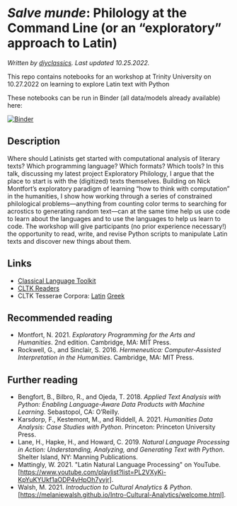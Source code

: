 # *Salve munde*: Philology at the Command Line (or an “exploratory” approach to Latin) 
*Written by [diyclassics](https://diyclassics.github.io). Last updated 10.25.2022.*

This repo contains notebooks for an workshop at Trinity University on 10.27.2022 on learning to explore Latin text with Python 

These notebooks can be run in Binder (all data/models already available) here: 

[![Binder](https://mybinder.org/badge_logo.svg)](https://mybinder.org/v2/gh/diyclassics/exploratory-philology-trinity/HEAD?labpath=notebooks)

## Description
Where should Latinists get started with computational analysis of literary texts? Which programming language? Which formats? Which tools? In this talk, discussing my latest project Exploratory Philology, I argue that the place to start is with the (digitized) texts themselves. Building on Nick Montfort’s exploratory paradigm of learning “how to think with computation” in the humanities, I show how working through a series of constrained philological problems—anything from counting color terms to searching for acrostics to generating random text—can at the same time help us use code to learn about the languages and to use the languages to help us learn to code. The workshop will give participants (no prior experience necessary!) the opportunity to read, write, and revise Python scripts to manipulate Latin texts and discover new things about them. 

## Links
- [Classical Language Toolkit](https//cltk.org)
- [CLTK Readers](https://github.com/diyclassics/cltk_readers)
- CLTK Tesserae Corpora: [Latin](https://github.com/cltk/lat_text_tesserae) [Greek](https://github.com/cltk/grc_text_tesserae)

## Recommended reading
- Montfort, N. 2021. *Exploratory Programming for the Arts and Humanities*. 2nd edition. Cambridge, MA: MIT Press.
- Rockwell, G., and Sinclair, S. 2016. *Hermeneutica: Computer-Assisted Interpretation in the Humanities*. Cambridge, MA: MIT Press.

## Further reading
- Bengfort, B., Bilbro, R., and Ojeda, T. 2018. *Applied Text Analysis with Python: Enabling Language-Aware Data Products with Machine Learning*. Sebastopol, CA: O’Reilly.
- Karsdorp, F., Kestemont, M., and Riddell, A. 2021. *Humanities Data Analysis: Case Studies with Python*. Princeton: Princeton University Press.
- Lane, H., Hapke, H., and Howard, C. 2019. *Natural Language Processing in Action: Understanding, Analyzing, and Generating Text with Python*. Shelter Island, NY: Manning Publications.
- Mattingly, W. 2021. "Latin Natural Language Processing" on YouTube. [https://www.youtube.com/playlist?list=PL2VXyKi-KpYuKYUkf1aODP4vHpOh7yvjr].
- Walsh, M. 2021. *Introduction to Cultural Analytics & Python*. [https://melaniewalsh.github.io/Intro-Cultural-Analytics/welcome.html].
